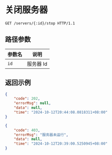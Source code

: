 # 关闭服务器

```http
GET /servers/{:id}/stop HTTP/1.1
```

## 路径参数

| 参数名 | 说明     |
| ------ | -------- |
| `id`   | 服务器 Id |

## 返回示例

```json
{
    "code": 202,
    "errorMsg": null,
    "data": null,
    "time": "2024-10-12T20:44:08.0818311+08:00"
}
```

```json
{
    "code": 403,
    "errorMsg": "服务器未运行",
    "data": null,
    "time": "2024-10-12T20:39:00.5250945+08:00"
}
```
